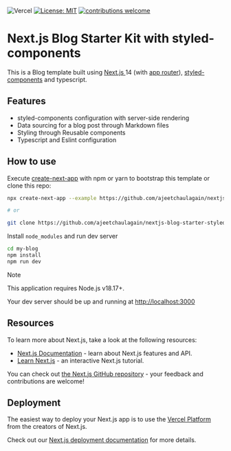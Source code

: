 ![Vercel](https://therealsujitk-vercel-badge.vercel.app/?app=nextjs-blog-styled-components)
[![License: MIT](https://img.shields.io/badge/License-MIT-yellow.svg)](https://opensource.org/licenses/MIT)
[![contributions welcome](https://img.shields.io/badge/contributions-welcome-brightgreen.svg?style=flat)](https://github.com/ajeetchaulagain/nextjs-blog-starter-styled-components/issues)

# Next.js Blog Starter Kit with styled-components

This is a Blog template built using [Next.js ](https://nextjs.org/) 14 (with [app router](https://nextjs.org/docs/app)), [styled-components](https://styled-components.com/) and typescript.

## Features

- styled-components configuration with server-side rendering
- Data sourcing for a blog post through Markdown files
- Styling through Reusable components
- Typescript and Eslint configuration

## How to use

Execute [create-next-app](https://github.com/vercel/next.js/tree/canary/packages/create-next-app) with npm or yarn to bootstrap this template or clone this repo:

```bash
npx create-next-app --example https://github.com/ajeetchaulagain/nextjs-blog-starter-styled-components my-blog

# or

git clone https://github.com/ajeetchaulagain/nextjs-blog-starter-styled-components.git my-blog

```

Install `node_modules` and run dev server

```bash
cd my-blog
npm install
npm run dev
```

> [!NOTE]
> This application requires Node.js v18.17+.

Your dev server should be up and running at [http://localhost:3000](http://localhost:3000)

## Resources

To learn more about Next.js, take a look at the following resources:

- [Next.js Documentation](https://nextjs.org/docs) - learn about Next.js features and API.
- [Learn Next.js](https://nextjs.org/learn) - an interactive Next.js tutorial.

You can check out [the Next.js GitHub repository](https://github.com/vercel/next.js/) - your feedback and contributions are welcome!

## Deployment

The easiest way to deploy your Next.js app is to use the [Vercel Platform](https://vercel.com/new?utm_medium=default-template&filter=next.js&utm_source=create-next-app&utm_campaign=create-next-app-readme) from the creators of Next.js.

Check out our [Next.js deployment documentation](https://nextjs.org/docs/deployment) for more details.
